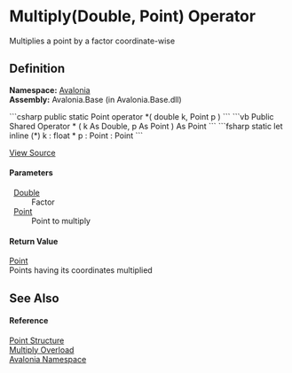 # Multiply(Double, Point) Operator


Multiplies a point by a factor coordinate-wise



## Definition
**Namespace:** <a href="N_Avalonia">Avalonia</a>  
**Assembly:** Avalonia.Base (in Avalonia.Base.dll)

<Tabs groupId="api-code-preview">
<TabItem value="csharp" label="C#">
```csharp
public static Point operator *(
	double k,
	Point p
)
```
</TabItem>
<TabItem value="vb" label="VB">
```vb
Public Shared Operator * ( 
	k As Double,
	p As Point
) As Point
```
</TabItem>
<TabItem value="fsharp" label="F#">
```fsharp
static let inline (*)
        k : float * 
        p : Point  : Point
```
</TabItem>
</Tabs>



<a href="https://github.com/AvaloniaUI/Avalonia/tree/master/src/Avalonia.Base/Point.cs#L149" title="View the source code">View Source</a>



#### Parameters
<dl><dt>  <a href="https://learn.microsoft.com/dotnet/api/system.double" target="_blank" rel="noopener noreferrer">Double</a></dt><dd>Factor</dd><dt>  <a href="T_Avalonia_Point">Point</a></dt><dd>Point to multiply</dd></dl>

#### Return Value
<a href="T_Avalonia_Point">Point</a>  
Points having its coordinates multiplied

## See Also


#### Reference
<a href="T_Avalonia_Point">Point Structure</a>  
<a href="Overload_Avalonia_Point_op_Multiply">Multiply Overload</a>  
<a href="N_Avalonia">Avalonia Namespace</a>  

